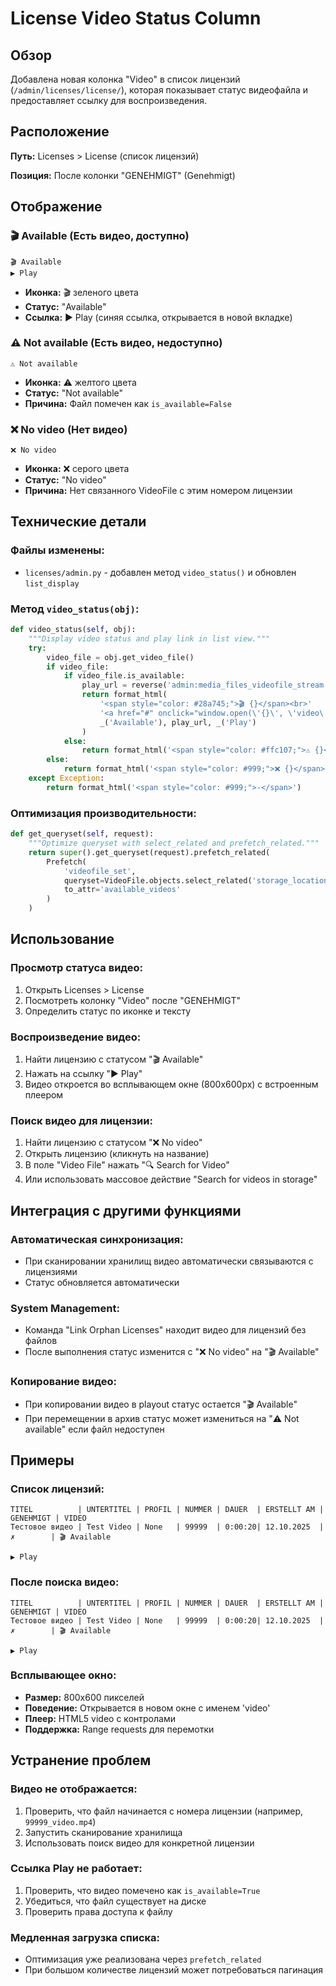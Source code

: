 # License Video Status Column

## Обзор

Добавлена новая колонка "Video" в список лицензий (`/admin/licenses/license/`), которая показывает статус видеофайла и предоставляет ссылку для воспроизведения.

## Расположение

**Путь:** Licenses > License (список лицензий)

**Позиция:** После колонки "GENEHMIGT" (Genehmigt)

## Отображение

### 🎬 Available (Есть видео, доступно)
```
🎬 Available
▶️ Play
```
- **Иконка:** 🎬 зеленого цвета
- **Статус:** "Available"
- **Ссылка:** ▶️ Play (синяя ссылка, открывается в новой вкладке)

### ⚠️ Not available (Есть видео, недоступно)
```
⚠️ Not available
```
- **Иконка:** ⚠️ желтого цвета
- **Статус:** "Not available"
- **Причина:** Файл помечен как `is_available=False`

### ❌ No video (Нет видео)
```
❌ No video
```
- **Иконка:** ❌ серого цвета
- **Статус:** "No video"
- **Причина:** Нет связанного VideoFile с этим номером лицензии

## Технические детали

### Файлы изменены:
- `licenses/admin.py` - добавлен метод `video_status()` и обновлен `list_display`

### Метод `video_status(obj)`:
```python
def video_status(self, obj):
    """Display video status and play link in list view."""
    try:
        video_file = obj.get_video_file()
        if video_file:
            if video_file.is_available:
                play_url = reverse('admin:media_files_videofile_stream', args=[video_file.id])
                return format_html(
                    '<span style="color: #28a745;">🎬 {}</span><br>'
                    '<a href="#" onclick="window.open(\'{}\', \'video\', \'width=800,height=600\'); return false;">▶️ {}</a>',
                    _('Available'), play_url, _('Play')
                )
            else:
                return format_html('<span style="color: #ffc107;">⚠️ {}</span>', _('Not available'))
        else:
            return format_html('<span style="color: #999;">❌ {}</span>', _('No video'))
    except Exception:
        return format_html('<span style="color: #999;">-</span>')
```

### Оптимизация производительности:
```python
def get_queryset(self, request):
    """Optimize queryset with select_related and prefetch_related."""
    return super().get_queryset(request).prefetch_related(
        Prefetch(
            'videofile_set',
            queryset=VideoFile.objects.select_related('storage_location').filter(is_available=True),
            to_attr='available_videos'
        )
    )
```

## Использование

### Просмотр статуса видео:
1. Открыть Licenses > License
2. Посмотреть колонку "Video" после "GENEHMIGT"
3. Определить статус по иконке и тексту

### Воспроизведение видео:
1. Найти лицензию с статусом "🎬 Available"
2. Нажать на ссылку "▶️ Play"
3. Видео откроется во всплывающем окне (800x600px) с встроенным плеером

### Поиск видео для лицензии:
1. Найти лицензию с статусом "❌ No video"
2. Открыть лицензию (кликнуть на название)
3. В поле "Video File" нажать "🔍 Search for Video"
4. Или использовать массовое действие "Search for videos in storage"

## Интеграция с другими функциями

### Автоматическая синхронизация:
- При сканировании хранилищ видео автоматически связываются с лицензиями
- Статус обновляется автоматически

### System Management:
- Команда "Link Orphan Licenses" находит видео для лицензий без файлов
- После выполнения статус изменится с "❌ No video" на "🎬 Available"

### Копирование видео:
- При копировании видео в playout статус остается "🎬 Available"
- При перемещении в архив статус может измениться на "⚠️ Not available" если файл недоступен

## Примеры

### Список лицензий:
```
TITEL          | UNTERTITEL | PROFIL | NUMMER | DAUER  | ERSTELLT AM | GENEHMIGT | VIDEO
Тестовое видео | Test Video | None   | 99999  | 0:00:20| 12.10.2025  | ✗        | 🎬 Available
                                                                               ▶️ Play
```

### После поиска видео:
```
TITEL          | UNTERTITEL | PROFIL | NUMMER | DAUER  | ERSTELLT AM | GENEHMIGT | VIDEO
Тестовое видео | Test Video | None   | 99999  | 0:00:20| 12.10.2025  | ✗        | 🎬 Available
                                                                               ▶️ Play
```

### Всплывающее окно:
- **Размер:** 800x600 пикселей
- **Поведение:** Открывается в новом окне с именем 'video'
- **Плеер:** HTML5 video с контролами
- **Поддержка:** Range requests для перемотки

## Устранение проблем

### Видео не отображается:
1. Проверить, что файл начинается с номера лицензии (например, `99999_video.mp4`)
2. Запустить сканирование хранилища
3. Использовать поиск видео для конкретной лицензии

### Ссылка Play не работает:
1. Проверить, что видео помечено как `is_available=True`
2. Убедиться, что файл существует на диске
3. Проверить права доступа к файлу

### Медленная загрузка списка:
- Оптимизация уже реализована через `prefetch_related`
- При большом количестве лицензий может потребоваться пагинация
